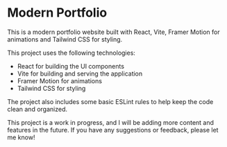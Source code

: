# Modern Portfolio

This is a modern portfolio website built with React, Vite, Framer Motion for animations and Tailwind CSS for styling.


This project uses the following technologies:

* React for building the UI components
* Vite for building and serving the application
* Framer Motion for animations
* Tailwind CSS for styling

The project also includes some basic ESLint rules to help keep the code clean and organized.

This project is a work in progress, and I will be adding more content and features in the future. If you have any suggestions or feedback, please let me know!


